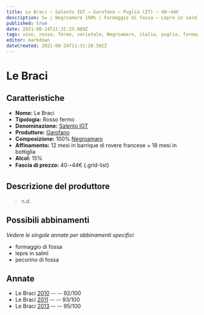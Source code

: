 ```yaml
---
title: Le Braci – Salento IGT – Garofano – Puglia (IT) – 40🠒44€
description: 5★ | Negroamaro 100% | Formaggio di fossa – Lepre in salmì – Pecorino di fossa
published: true
date: 2021-08-24T11:31:23.089Z
tags: vino, rosso, fermo, varietale, Negroamaro, italia, puglia, formaggio di fossa, lepre in salmì, pecorino di fossa, 40🠒44€, 5 stelle
editor: markdown
dateCreated: 2021-08-24T11:31:20.502Z
---
```


# Le Braci

## Caratteristiche
- **Nome:** Le Braci
- **Tipologia:** Rosso fermo
- **Denominazione:** [Salento IGT](/denominazioni/Italia/Puglia/IGT/Salento)
- **Produttore:** [Garofano](/produttori/Italia/Puglia/Garofano) 
- **Composizione:** 100% [Negroamaro](/vitigni/Italia/bacca-nera/negroamaro)
- **Affinamento:** 12 mesi in barrique di rovere francese + 18 mesi in bottiglia
- **Alcol:** 15%
- **Fascia di prezzo:** 40🠒44€
{.grid-list}

## Descrizione del produttore

> n.d.

## Possibili abbinamenti
*Vedere le singole annate per abbinamenti specifici*

- formaggio di fossa
- lepre in salmì
- pecorino di fossa

## Annate
- Le Braci [2010](vini/Italia/Puglia/Garofano/Le-Braci/2010) -- <span class="star-5"></span> -- 92/100
- Le Braci [2011](vini/Italia/Puglia/Garofano/Le-Braci/2011) -- <span class="star-5"></span> -- 93/100
- Le Braci [2013](vini/Italia/Puglia/Garofano/Le-Braci/2013) -- <span class="star-5"></span> -- 95/100

